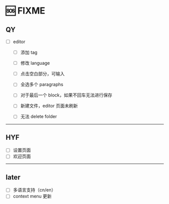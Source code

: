 # 🆘 FIXME

## QY

- [ ] editor

  - [ ] 添加 tag
  - [ ] 修改 language

  - [ ] 点击空白部分，可输入
  - [ ] 全选多个 paragraphs
  - [ ] 对于最后一个 block，如果不回车无法进行保存
  - [ ] 新建文件，editor 页面未刷新
  - [ ] 无法 delete folder

---

## HYF

- [ ] 设置页面
- [ ] 欢迎页面

---

## later

- [ ] 多语言支持（cn/en）
- [ ] context menu 更新
